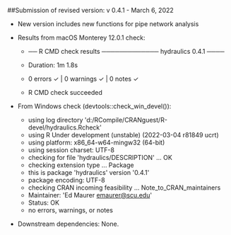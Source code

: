 ##Submission of revised version: v 0.4.1 - March 6, 2022

* New version includes new functions for pipe network analysis

* Results from macOS Monterey 12.0.1 check:

  + ── R CMD check results ───────────── hydraulics 0.4.1 ────
  +  Duration: 1m 1.8s

  + 0 errors ✓ | 0 warnings ✓ | 0 notes ✓
  + R CMD check succeeded

* From Windows check (devtools::check_win_devel()): 
  + using log directory 'd:/RCompile/CRANguest/R-devel/hydraulics.Rcheck'
  + using R Under development (unstable) (2022-03-04 r81849 ucrt)
  + using platform: x86_64-w64-mingw32 (64-bit)
  + using session charset: UTF-8
  + checking for file 'hydraulics/DESCRIPTION' ... OK
  + checking extension type ... Package
  + this is package 'hydraulics' version '0.4.1'
  + package encoding: UTF-8
  + checking CRAN incoming feasibility ... Note_to_CRAN_maintainers
  + Maintainer: 'Ed Maurer <emaurer@scu.edu>'
  + Status: OK
  + no errors, warnings, or notes

* Downstream dependencies: None.
